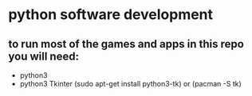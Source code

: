 # python software development

## to run most of the games and apps in this repo you will need:
* python3
* python3 Tkinter (sudo apt-get install python3-tk) or (pacman -S tk)

